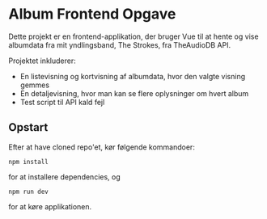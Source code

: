 <h1>Album Frontend Opgave</h1>
<p>Dette projekt er en frontend-applikation, der bruger Vue til at hente og vise albumdata fra mit yndlingsband, The Strokes, fra TheAudioDB API.</p>

<p>Projektet inkluderer:</p>
<ul>
  <li>En listevisning og kortvisning af albumdata, hvor den valgte visning gemmes</li>
  <li>En detaljevisning, hvor man kan se flere oplysninger om hvert album</li>
  <li>Test script til API kald fejl</li>
</ul>

<h2>Opstart</h2>
<p>Efter at have cloned repo'et, kør følgende kommandoer:</p>

<pre>
<code>npm install</code>
</pre>

<p>for at installere dependencies, og</p>

<pre>
<code>npm run dev</code>
</pre>

<p>for at køre applikationen.</p>
